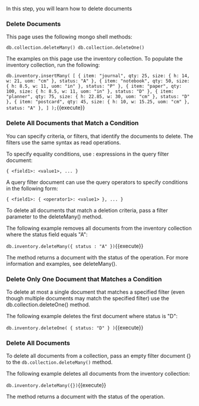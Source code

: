 In this step, you will learn how to delete documents

### Delete Documents

This page uses the following mongo shell methods:

`db.collection.deleteMany()
db.collection.deleteOne()`

The examples on this page use the inventory collection. To populate the inventory collection, run the following:

`db.inventory.insertMany( [
   { item: "journal", qty: 25, size: { h: 14, w: 21, uom: "cm" }, status: "A" },
   { item: "notebook", qty: 50, size: { h: 8.5, w: 11, uom: "in" }, status: "P" },
   { item: "paper", qty: 100, size: { h: 8.5, w: 11, uom: "in" }, status: "D" },
   { item: "planner", qty: 75, size: { h: 22.85, w: 30, uom: "cm" }, status: "D" },
   { item: "postcard", qty: 45, size: { h: 10, w: 15.25, uom: "cm" }, status: "A" },
] );`{{execute}}

### Delete All Documents that Match a Condition

You can specify criteria, or filters, that identify the documents to delete. The filters use the same syntax as read operations.

To specify equality conditions, use <field>:<value> expressions in the query filter document:

`{ <field1>: <value1>, ... }`

A query filter document can use the query operators to specify conditions in the following form:

`{ <field1>: { <operator1>: <value1> }, ... }`

To delete all documents that match a deletion criteria, pass a filter parameter to the deleteMany() method.

The following example removes all documents from the inventory collection where the status field equals "A":

`db.inventory.deleteMany({ status : "A" })`{{execute}}

The method returns a document with the status of the operation. For more information and examples, see deleteMany().

### Delete Only One Document that Matches a Condition

To delete at most a single document that matches a specified filter (even though multiple documents may match the specified filter) use the db.collection.deleteOne() method.

The following example deletes the first document where status is "D":

`db.inventory.deleteOne( { status: "D" } )`{{execute}}

### Delete All Documents

To delete all documents from a collection, pass an empty filter document {} to the `db.collection.deleteMany()` method.

The following example deletes all documents from the inventory collection:

`db.inventory.deleteMany({})`{{execute}}

The method returns a document with the status of the operation. 